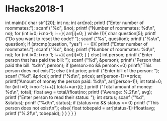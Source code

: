 # lHacks2018-1
int main(){
    char str1[20];
    int no;
    int arr[no];
    printf ("Enter number of roommates:");
    scanf ("%d", &no);
    printf ("Number of roommates: %d\n", no);
    for (int i=0; i<no-1; i++){
                arr[i]=0;
            }
    while (1){
        char question[5];
        printf ("Do you want to reset the code? ");
        scanf ("%s", question);
        printf ("%s\n", question);
        if (strcmp(question, "yes") == 0){
            printf ("Enter number of roommates:");
            scanf ("%d", &no);
            printf ("Number of roommates: %d\n", no);
            for (int i=0; i<no-1; i++){
                arr[i]=0;
            }
    }
        else{
            int person;
            printf ("Enter person that has paid the bill: ");
            scanf ("%d", &person);
            printf ("Person that paid the bill: %d\n", person);
            if (person>no && person<=0)
                printf("This person does not exist");
            else {
                int price;
                printf ("Enter bill of the person: ");
                scanf ("%d", &price);
                printf ("%d\n", price);
                arr[person-1]+=price;
                printf("Amount of money the person paid: %d\n", arr[person-1]);
                int total=0;
                for (int i=0; i<no-1; i++){
                    total+=arr[i];
                }
                printf ("Total amount of money: %d\n", total);
                float avg = total/(float)no;
                printf ("Average: %.2f\n", avg);
                printf ("Enter person to read their status: ");
                int status;
                scanf ("%d", &status);
                printf ("%d\n", status);
                if (status>no && status <= 0)
                    printf ("This person does not exist\n");
                else{
                    float tobepaid = arr[status-1]-(float)avg;
                    printf ("%.2f\n", tobepaid);
                }
            }
        }
    }
}
